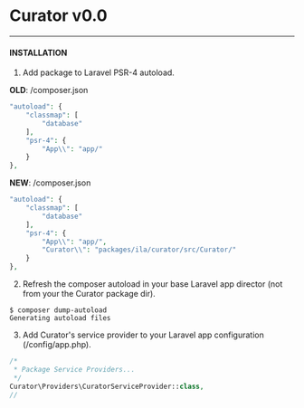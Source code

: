 # Curator v0.0
---
#### INSTALLATION

1.  Add package to Laravel PSR-4 autoload.

**OLD**: /composer.json

```php
"autoload": {
    "classmap": [
        "database"
    ],
    "psr-4": {
        "App\\": "app/"
    }
},
```

**NEW**: /composer.json

```php
"autoload": {
    "classmap": [
        "database"
    ],
    "psr-4": {
        "App\\": "app/",
        "Curator\\": "packages/ila/curator/src/Curator/"
    }
},
```

2. Refresh the composer autoload in your base Laravel app director (not from your the Curator package dir).

```
$ composer dump-autoload
Generating autoload files
```

3. Add Curator's service provider to your Laravel app configuration (/config/app.php).

```php
/*
 * Package Service Providers...
 */
Curator\Providers\CuratorServiceProvider::class,
//
```
